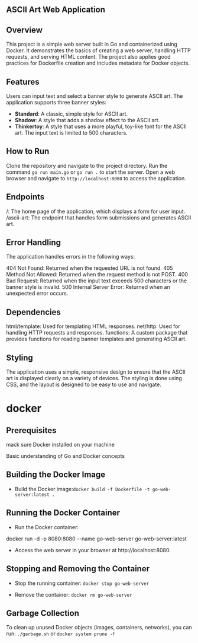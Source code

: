 ## ASCII Art Web Application

## Overview

This project is a simple web server built in Go and containerized using Docker. It demonstrates the basics of creating a web server, handling HTTP requests, and serving HTML content. The project also applies good practices for Dockerfile creation and includes metadata for Docker objects.

## Features

Users can input text and select a banner style to generate ASCII art.
The application supports three banner styles:
  * **Standard**: A classic, simple style for ASCII art.
  * **Shadow**: A style that adds a shadow effect to the ASCII art.
  * **Thinkertoy**: A style that uses a more playful, toy-like font for the ASCII art.
The input text is limited to 500 characters.

## How to Run
Clone the repository and navigate to the project directory.
Run the command `go run main.go` or `go run .` to start the server.
Open a web browser and navigate to `http://localhost:8080` to access the application.

## Endpoints
/: The home page of the application, which displays a form for user input.
/ascii-art: The endpoint that handles form submissions and generates ASCII art.

## Error Handling
The application handles errors in the following ways:

404 Not Found: Returned when the requested URL is not found.
405 Method Not Allowed: Returned when the request method is not POST.
400 Bad Request: Returned when the input text exceeds 500 characters or the banner style is invalid.
500 Internal Server Error: Returned when an unexpected error occurs.

## Dependencies
html/template: Used for templating HTML responses.
net/http: Used for handling HTTP requests and responses.
functions: A custom package that provides functions for reading banner templates and generating ASCII art.

## Styling
The application uses a simple, responsive design to ensure that the ASCII art is displayed clearly on a variety of devices. The styling is done using CSS, and the layout is designed to be easy to use and navigate.
# docker
## Prerequisites

mack sure Docker installed on your machine

Basic understanding of Go and Docker concepts

## Building the Docker Image

* Build the Docker image:`docker build -f Dockerfile -t go-web-server:latest .`

## Running the Docker Container
* Run the Docker container:


docker run -d -p 8080:8080 --name go-web-server go-web-server:latest
 * Access the web server in your browser at http://localhost:8080.

 ## Stopping and Removing the Container
- Stop the running container: ` docker stop go-web-server `

- Remove the container: `docker rm go-web-server`



## Garbage Collection
To clean up unused Docker objects (images, containers, networks), you can run: `./garbage.sh` or `docker system prune -f`



